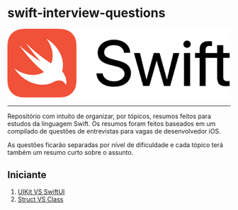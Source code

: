 # swift-interview-questions

<div align="center">
    <img src="./resources/swift-logo.png"/>
</div>

---------------------
Repositório com intuito de organizar, por tópicos, resumos feitos para estudos da linguagem Swift. Os resumos foram feitos baseados em um compilado de questões de entrevistas para vagas de desenvolvedor iOS.

As questões ficarão separadas por nível de dificuldade e cada tópico terá também um resumo curto sobre o assunto.

## Iniciante 


1. [UIKit VS SwiftUI](uikit-vs-swiftui.md)
2. [Struct VS Class](struct-vs-class.md)